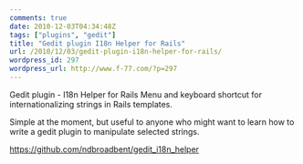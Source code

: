 ```yaml
---
comments: true
date: 2010-12-03T04:34:48Z
tags: ["plugins", "gedit"]
title: "Gedit plugin I18n Helper for Rails"
url: /2010/12/03/gedit-plugin-i18n-helper-for-rails/
wordpress_id: 297
wordpress_url: http://www.f-77.com/?p=297
---
```


Gedit plugin - I18n Helper for Rails
Menu and keyboard shortcut for internationalizing strings in Rails templates.

Simple at the moment, but useful to anyone who might want to learn how to write a gedit plugin to manipulate selected strings.

<a href="https://github.com/ndbroadbent/gedit_i18n_helper">https://github.com/ndbroadbent/gedit_i18n_helper</a>

